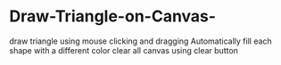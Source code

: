 # Draw-Triangle-on-Canvas-
draw triangle using mouse clicking and dragging Automatically fill each shape with a different color clear all canvas using clear button
